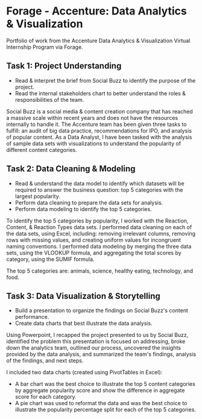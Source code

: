 # Forage - Accenture: Data Analytics & Visualization
Portfolio of work from the Accenture Data Analytics &amp; Visualization Virtual Internship Program via Forage.

## Task 1: Project Understanding

* Read & interpret the brief from Social Buzz to identify the purpose of the project.
* Read the internal stakeholders chart to better understand the roles & responsibilities of the team.

Social Buzz is a social media & content creation company that has reached a massive scale within recent years and does not have the resources internally to handle it. The Accenture team has been given three tasks to fulfill: an audit of big data practice, recommendations for IPO, and analysis of popular content. As a Data Analyst, I have been tasked with the analysis of sample data sets with visualizations to understand the popularity of different content categories.

## Task 2: Data Cleaning & Modeling

* Read & understand the data model to identify which datasets will be required to answer the business question: top 5 categories with the largest popularity.
* Perform data cleaning to prepare the data sets for analysis.
* Perform data modeling to identify the top 5 categories.

To identify the top 5 categories by popularity, I worked with the Reaction, Content, & Reaction Types data sets. I performed data cleaning on each of the data sets, using Excel, including: removing irrelevant columns, removing rows with missing values, and creating uniform values for incongruent naming conventions. I performed data modeling by merging the three data sets, using the VLOOKUP formula, and aggregating the total scores by category, using the SUMIF formula. 

The top 5 categories are: animals, science, healthy eating, technology, and food.

## Task 3: Data Visualization & Storytelling

* Build a presentation to organize the findings on Social Buzz's content performance.
* Create data charts that best illustrate the data analysis.

Using Powerpoint, I recapped the project presented to us by Social Buzz, identified the problem this presentation is focused on addressing, broke down the analytics team, outlined our process, uncovered the insights provided by the data analysis, and summarized the team's findings, analysis of the findings, and next steps. 

I included two data charts (created using PivotTables in Excel):
* A bar chart was the best choice to illustrate the top 5 content categories by aggregate popularity score and show the difference in aggregate score for each category.
* A pie chart was used to reformat the data and was the best choice to illustrate the popularity percentage split for each of the top 5 categories.
